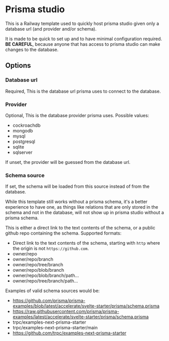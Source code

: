 # Prisma studio
This is a Railway template used to quickly host prisma studio given only a database url (and provider and/or schema).

It is made to be quick to set up and to have minimal configuration required. **BE CAREFUL**, because anyone that has access to prisma studio can make changes to the database.

## Options
### Database url
Required, This is the database url prisma uses to connect to the database.

### Provider
Optional, This is the database provider prisma uses. Possible values: 
* cockroachdb
* mongodb
* mysql
* postgresql
* sqlite
* sqlserver

If unset, the provider will be guessed from the database url.

### Schema source
If set, the schema will be loaded from this source instead of from the database.

While this template still works without a prisma schema, it's a better experience to have one, as things like relations that are only stored in the schema and not in the database, will not show up in prisma studio without a prisma schema.

This is either a direct link to the text contents of the schema, or a public github repo containing the schema.
Supported formats:
* Direct link to the text contents of the schema, starting with `http` where the origin is not `https://github.com`.
* owner/repo
* owner/repo/branch
* owner/repo/tree/branch
* owner/repo/blob/branch
* owner/repo/blob/branch/path...
* owner/repo/tree/branch/path...

Examples of valid schema sources would be:
* https://github.com/prisma/prisma-examples/blob/latest/accelerate/svelte-starter/prisma/schema.prisma
* https://raw.githubusercontent.com/prisma/prisma-examples/latest/accelerate/svelte-starter/prisma/schema.prisma
* trpc/examples-next-prisma-starter
* trpc/examples-next-prisma-starter/main
* https://github.com/trpc/examples-next-prisma-starter
